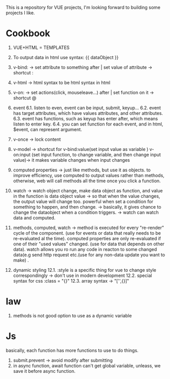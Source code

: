 This is a repository for VUE projects, I'm looking forward to building some projects I like. 

# Cookbook
1. VUE+HTML = TEMPLATES

2. To output data in html
use syntax: {{ dataObject }}

3. v-bind: -> set attribute to something after | set value of attribute -> shortcut :

4. v-html -> html syntax to be html syntax in html

5. v-on: -> set actions(click, mouseleave...) after | set function on it -> shortcut @

6. event
    6.1. listen to even, event can be input, submit, keyup...
    6.2. event has target attributes, which have values attributes, and other attributes.
    6.3. event has functions, such as keyup has enter after, which means listen to enter key. 
    6.4. you can set function for each event, and in html,  $event, can represent argument. 

7. v-once -> lock content
8. v-model -> shortcut for v-bind:value(set input value as variable ) v-on:input (set input function, to change variable, and then change input value)-> it makes variable changes when input changes
9. computed properties -> just like methods, but use it as objects. to improve efficiency, use computed to output values rather than methods, otherwise, web will call  methods all the time once you click a function. 
10. watch -> watch object change, make data object as function, and value in the function is data object value -> so that when the value changes, the output value will change too. powerful when set a condition for something to happen, and then change. -> basically, it gives chance to change the dataobject when a condition triggers. -> watch can watch data and computed. 
11. methods, computed, watch -> method is executed for every "re-render" cycle of the component. (use for events or data that really needs to be re-evaluated al the time). computed properties are only re-evaluated if one of their "used values" changed. (use for data that depends on other data). watch allows you ro run any code in reacton to some changed data(e.g send http request etc.(use for any non-data update you want to make) .
12. dynamic styling
    12.1. :style is a specific thing for vue to change style correspondingly -> don't use in modern development
    12.2. special syntax for css :class = "{}"
    12.3. array syntax -> "['',{}]"

# law
1. methods is not good option to use as a dynamic variable
# Js
basically, each function has more functions to use to do things.
1. submit.prevent -> avoid modify after submitting
2. in async function, await function can't get global variable, unleass, we save it before async function. 
